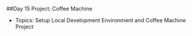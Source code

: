 ##Day 15 Project: Coffee Machine
- Topics: Setup Local Development Environment and Coffee Machine Project
